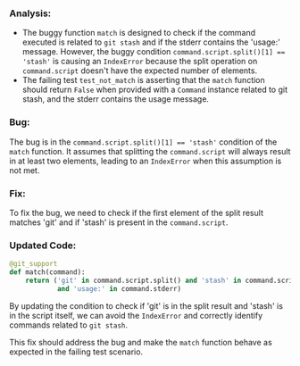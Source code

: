 ### Analysis:
- The buggy function `match` is designed to check if the command executed is related to `git stash` and if the stderr contains the 'usage:' message. However, the buggy condition `command.script.split()[1] == 'stash'` is causing an `IndexError` because the split operation on `command.script` doesn't have the expected number of elements.
- The failing test `test_not_match` is asserting that the `match` function should return `False` when provided with a `Command` instance related to git stash, and the stderr contains the usage message.

### Bug:
The bug is in the `command.script.split()[1] == 'stash'` condition of the `match` function. It assumes that splitting the `command.script` will always result in at least two elements, leading to an `IndexError` when this assumption is not met.

### Fix:
To fix the bug, we need to check if the first element of the split result matches 'git' and if 'stash' is present in the `command.script`.

### Updated Code:
```python
@git_support
def match(command):
    return ('git' in command.script.split() and 'stash' in command.script
            and 'usage:' in command.stderr)
``` 

By updating the condition to check if 'git' is in the split result and 'stash' is in the script itself, we can avoid the `IndexError` and correctly identify commands related to `git stash`.

This fix should address the bug and make the `match` function behave as expected in the failing test scenario.